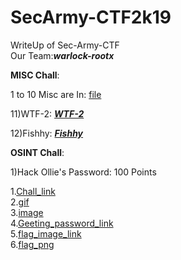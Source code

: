 # SecArmy-CTF2k19


WriteUp of Sec-Army-CTF<br>
Our Team:**_warlock-rootx_**

**MISC Chall**:<br>

1 to 10 Misc are In:
   [file](https://github.com/Darkerhack/SecArmy-CTF2k19/blob/master/Misc/Misc%20Chall%2050)

11)WTF-2:
   **_[WTF-2](https://github.com/Darkerhack/SecArmy-CTF2k19/blob/master/Misc/WTF_2.png)_**

12)Fishhy:
   **_[Fishhy](https://github.com/Darkerhack/SecArmy-CTF2k19/blob/master/Misc/Fishhy.png)_**
   
   
   
**OSINT Chall**:<br>

1)Hack Ollie's Password: 100 Points<br>

1.[Chall_link](https://sec-army.ml/hackollie/)<br>
2.[gif](https://github.com/Darkerhack/SecArmy-CTF2k19/blob/master/olli.gif)<br>
3.[image](https://github.com/Darkerhack/SecArmy-CTF2k19/blob/master/olli.png)<br>
4.[Geeting_password_link](https://mrrobot.fandom.com/wiki/Ollie_Parker)<br>
5.[flag_image_link](https://sec-army.ml/hackollie/hacked.html)<br>
6.[flag_png](https://github.com/Darkerhack/SecArmy-CTF2k19/blob/master/Mr.Robot.png)

